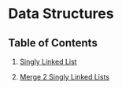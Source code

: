 # Data Structures

## Table of Contents

1. [Singly Linked List](https://github.com/jcqnly/data-structures-and-algorithms/tree/master/Data_Structures/SinglyLinkList)

2. [Merge 2 Singly Linked Lists](https://github.com/jcqnly/data-structures-and-algorithms/tree/master/Data_Structures/LLMerge2Lists)